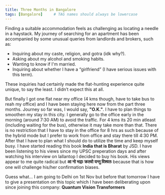 ```yaml
---
title: Three Months in Bangalore
tags: [Bangalore]     # TAG names should always be lowercase
---
```


Finding a suitable accommodation feels as challenging as locating a needle in a haystack. My journey of searching for an apartment has been accompanied by some unusual queries from landlords and brokers, such as:

- Inquiring about my caste, religion, and gotra (idk why?).
- Asking about my alcohol and smoking habits.
- Wanting to know if I'm married.
- Inquiring about whether I have a “girlfriend” (I have serious issues with this term).
  
These inquiries had certainly made the flat-hunting experience quite unique, to say the least. I didn’t expect this at all. 

But finally I got one flat near my office (4 kms though, have to take bus to reah my office) and I have been staying here now from the part three months. Journey so far was, I would say, **"O.K."**. I have to plan things to smoothen my stay in this city. 
I generally go to the office early in the morning (around 7:30 AM) to avoid the traffic. For 4 kms its 20 min atleast  (including waiting for the bus), otherwise it may take more than that. There is no restriction that I have to stay in the office for 8 hrs as such because of the hybrid mode but I prefer to work from office and stay there till 4:30 PM. After that I have to plan what I should do to utilize the time and keep myself busy. 
I have started reading this book **India that is Bharat** by JSD. I have been listening to his views since my UPSC preperation days and after watching his interview on lallantop I decided to buy his book. His views appear to me quite radical but **आ नो भद्राः क्रतवो यन्तु विश्वतः** because that is how one will challenge his/her confirmation biases.

Guess what... I am going to Delhi on 1st Nov but before that tomorrow I have to give a presentation on this topic which I have been deliberating upon since joining this company: **Quantum Vision Transformers**

